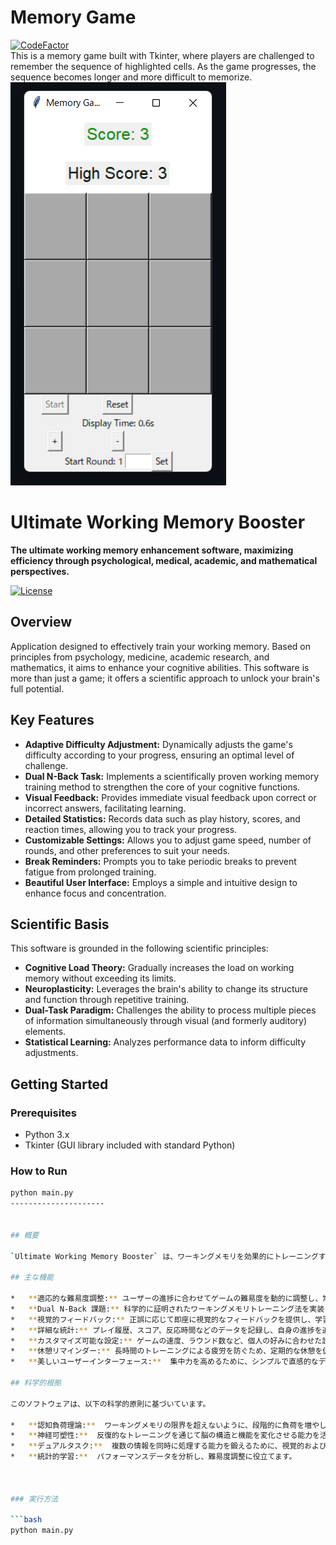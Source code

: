 
# Memory Game
[![CodeFactor](https://www.codefactor.io/repository/github/mark0011astra/memorygame/badge)](https://www.codefactor.io/repository/github/mark0011astra/memorygame)  
This is a memory game built with Tkinter, where players are challenged to remember the sequence of highlighted cells. As the game progresses, the sequence becomes longer and more difficult to memorize.
![alt text](image.png)
# Ultimate Working Memory Booster

**The ultimate working memory enhancement software, maximizing efficiency through psychological, medical, academic, and mathematical perspectives.**

[![License](https://img.shields.io/badge/license-MIT-blue.svg)](https://opensource.org/licenses/MIT)

## Overview

Application designed to effectively train your working memory. Based on principles from psychology, medicine, academic research, and mathematics, it aims to enhance your cognitive abilities. This software is more than just a game; it offers a scientific approach to unlock your brain's full potential.

## Key Features

*   **Adaptive Difficulty Adjustment:** Dynamically adjusts the game's difficulty according to your progress, ensuring an optimal level of challenge.
*   **Dual N-Back Task:** Implements a scientifically proven working memory training method to strengthen the core of your cognitive functions.
*   **Visual Feedback:** Provides immediate visual feedback upon correct or incorrect answers, facilitating learning.
*   **Detailed Statistics:** Records data such as play history, scores, and reaction times, allowing you to track your progress.
*   **Customizable Settings:** Allows you to adjust game speed, number of rounds, and other preferences to suit your needs.
*   **Break Reminders:** Prompts you to take periodic breaks to prevent fatigue from prolonged training.
*   **Beautiful User Interface:** Employs a simple and intuitive design to enhance focus and concentration.

## Scientific Basis

This software is grounded in the following scientific principles:

*   **Cognitive Load Theory:** Gradually increases the load on working memory without exceeding its limits.
*   **Neuroplasticity:** Leverages the brain's ability to change its structure and function through repetitive training.
*   **Dual-Task Paradigm:** Challenges the ability to process multiple pieces of information simultaneously through visual (and formerly auditory) elements.
*   **Statistical Learning:** Analyzes performance data to inform difficulty adjustments.

## Getting Started

### Prerequisites

*   Python 3.x
*   Tkinter (GUI library included with standard Python)


### How to Run

```bash
python main.py
---------------------


## 概要

`Ultimate Working Memory Booster` は、ワーキングメモリを効果的にトレーニングするために設計されたアプリケーションです。心理学、医学、学術研究、そして数学的原則に基づき、認知能力の向上を目指します。このソフトウェアは、単なるゲームではなく、脳の潜在能力を最大限に引き出すための科学的アプローチを提供します。

## 主な機能

*   **適応的な難易度調整:** ユーザーの進捗に合わせてゲームの難易度を動的に調整し、常に最適な挑戦レベルを維持します。
*   **Dual N-Back 課題:** 科学的に証明されたワーキングメモリトレーニング法を実装し、認知機能の中核を鍛えます。
*   **視覚的フィードバック:** 正誤に応じて即座に視覚的なフィードバックを提供し、学習を促進します。
*   **詳細な統計:** プレイ履歴、スコア、反応時間などのデータを記録し、自身の進捗を追跡できます。
*   **カスタマイズ可能な設定:** ゲームの速度、ラウンド数など、個人の好みに合わせた設定が可能です。
*   **休憩リマインダー:** 長時間のトレーニングによる疲労を防ぐため、定期的な休憩を促します。
*   **美しいユーザーインターフェース:**  集中力を高めるために、シンプルで直感的なデザインを採用しています。

## 科学的根拠

このソフトウェアは、以下の科学的原則に基づいています。

*   **認知負荷理論:**  ワーキングメモリの限界を超えないように、段階的に負荷を増やします。
*   **神経可塑性:**  反復的なトレーニングを通じて脳の構造と機能を変化させる能力を活用します。
*   **デュアルタスク:**  複数の情報を同時に処理する能力を鍛えるために、視覚的および（以前は）聴覚的な要素を組み合わせます。
*   **統計的学習:**  パフォーマンスデータを分析し、難易度調整に役立てます。



### 実行方法

```bash
python main.py
